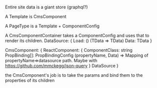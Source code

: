 Entire site data is a giant store (graphql?)

A Template is CmsComponent

A PageType is a Template + ComponentConfig

A CmsComponentContainer takes a ComponentConfig and uses that to render its children.
DataSource: {
    Load: () (TData => TData)
    Data: TData
}


CmsComponent: {
    ReactComponent: {
        ComponentClass: string
        PropBinding[]: PropBindingConfig (propertyName, Data) =>   Mapping of propertyName=>datasource path. Maybe with https://github.com/mmckegg/json-query
    }
    DataSource 
}















the CmsComponent's job is to take the params and bind them to the properties of its children